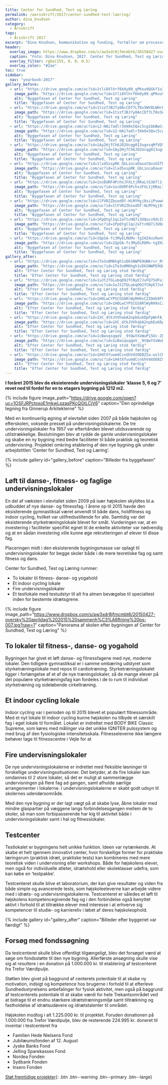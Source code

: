 ```yaml
---
title: Center for Sundhed, Test og Læring
permalink: /aarsskrift/2017/center-sundhed-test-laering/
author: dina_knudsen
category:
  - Årsskrift
tags:
  - Årsskrift 2017
excerpt: "Dina Knudsen, kommunikation og funding, fortæller om processen med at få etableret Center for Sundhed, Test og Læring - og hvordan vi bruger funding mere strategisk til at sikre faciliteterne på skolen."
header:
  overlay_image: https://www.dropbox.com/s/aw3xdr8jfmcmbt6/20150427-oversky%20aprildag%202015%20sammenh%C3%A6ftning%20ps-007.jpg?raw=1
  caption: "Foto: Dina Knudsen, 2017. Center for Sundhed, Test og Læring er den sorte tilbygning til højre i billedet"
  overlay_filter: rgba(255, 0, 0, 0.5)
  overlay_color: "#2ae"
toc: true
sidebar:
  nav: "yearbook-2017"
gallery_before:
  - url: "https://drive.google.com/uc?id=1tli8Vlhrf6k0y89_qPKou9QGkf1uIYRO"
    image_path: "https://drive.google.com/uc?id=1tli8Vlhrf6k0y89_qPKou9QGkf1uIYRO"
    alt: "Byggefasen af Center for Sundhed, Test og Læring"
    title: "Byggefasen af Center for Sundhed, Test og Læring"
  - url: "https://drive.google.com/uc?id=1tszfJBJ7y0AcCDf7LT0xSWV8LWHrPNnr"
    image_path: "https://drive.google.com/uc?id=1tszfJBJ7y0AcCDf7LT0xSWV8LWHrPNnr"
    alt: "Byggefasen af Center for Sundhed, Test og Læring"
    title: "Byggefasen af Center for Sundhed, Test og Læring"
  - url: "https://drive.google.com/uc?id=12-HAi7adlr3Xm9x5Qxc5cg1bbBwC4FbJ"
    image_path: "https://drive.google.com/uc?id=12-HAi7adlr3Xm9x5Qxc5cg1bbBwC4FbJ"
    alt: "Byggefasen af Center for Sundhed, Test og Læring"
    title: "Byggefasen af Center for Sundhed, Test og Læring"
  - url: "https://drive.google.com/uc?id=1Ay2HjfCh6JO2Ucqg013ugxsqMfVD5R-t"
    image_path: "https://drive.google.com/uc?id=1Ay2HjfCh6JO2Ucqg013ugxsqMfVD5R-t"
    alt: "Byggefasen af Center for Sundhed, Test og Læring"
    title: "Byggefasen af Center for Sundhed, Test og Læring"
  - url: "https://drive.google.com/uc?id=1lxd5xspRK_GbLincaOauatQvxG5Thegg"
    image_path: "https://drive.google.com/uc?id=1lxd5xspRK_GbLincaOauatQvxG5Thegg"
    alt: "Byggefasen af Center for Sundhed, Test og Læring"
    title: "Byggefasen af Center for Sundhed, Test og Læring"
  - url: "https://drive.google.com/uc?id=1ocDURF4PchxJFXLtjRRaLtG3Afl1jYXs"
    image_path: "https://drive.google.com/uc?id=1ocDURF4PchxJFXLtjRRaLtG3Afl1jYXs"
    alt: "Byggefasen af Center for Sundhed, Test og Læring"
    title: "Byggefasen af Center for Sundhed, Test og Læring"
  - url: "https://drive.google.com/uc?id=1lFVR2ZbsodOf-HLMYHyj8siiPswwGbI7"
    image_path: "https://drive.google.com/uc?id=1lFVR2ZbsodOf-HLMYHyj8siiPswwGbI7"
    alt: "Byggefasen af Center for Sundhed, Test og Læring"
    title: "Byggefasen af Center for Sundhed, Test og Læring"
  - url: "https://drive.google.com/uc?id=1PpQtgl1qc2aTtcHQ7i3UQucv9dcIGpeE"
    image_path: "https://drive.google.com/uc?id=1PpQtgl1qc2aTtcHQ7i3UQucv9dcIGpeE"
    alt: "Byggefasen af Center for Sundhed, Test og Læring"
    title: "Byggefasen af Center for Sundhed, Test og Læring"
  - url: "https://drive.google.com/uc?id=1QpSA-fc3MyELRbMv-tgIHZ4usRwnUQls"
    image_path: "https://drive.google.com/uc?id=1QpSA-fc3MyELRbMv-tgIHZ4usRwnUQls"
    alt: "Byggefasen af Center for Sundhed, Test og Læring"
    title: "Byggefasen af Center for Sundhed, Test og Læring"
gallery_after:
  - url: "https://drive.google.com/uc?id=1Te3u0M6hgh1vDkSNWPE9UWKrvr_RS-na"
    image_path: "https://drive.google.com/uc?id=1Te3u0M6hgh1vDkSNWPE9UWKrvr_RS-na"
    alt: "Efter Center for Sundhed, Test og Læring stod færdig"
    title: "Efter Center for Sundhed, Test og Læring stod færdig"
  - url: "https://drive.google.com/uc?id=1uJt2TGLubqO92fCNyE7JvFQ75dFu38K_"
    image_path: "https://drive.google.com/uc?id=1uJt2TGLubqO92fCNyE7JvFQ75dFu38K_"
    alt: "Efter Center for Sundhed, Test og Læring stod færdig"
    title: "Efter Center for Sundhed, Test og Læring stod færdig"
  - url: "https://drive.google.com/uc?id=1HOLwCYPSCGS8RlWyRH9sCZIDmk9Fkq2k"
    image_path: "https://drive.google.com/uc?id=1HOLwCYPSCGS8RlWyRH9sCZIDmk9Fkq2k"
    alt: "Efter Center for Sundhed, Test og Læring stod færdig"
    title: "Efter Center for Sundhed, Test og Læring stod færdig"
  - url: "https://drive.google.com/uc?id=1XC_dtkJVVhabA2npbEukDpFpWnfA_PfS"
    image_path: "https://drive.google.com/uc?id=1XC_dtkJVVhabA2npbEukDpFpWnfA_PfS"
    alt: "Efter Center for Sundhed, Test og Læring stod færdig"
    title: "Efter Center for Sundhed, Test og Læring stod færdig"
  - url: "https://drive.google.com/uc?id=1cBasqsqqoV__9tQwYXxWuP15Oc-ZLSMC"
    image_path: "https://drive.google.com/uc?id=1cBasqsqqoV__9tQwYXxWuP15Oc-ZLSMC"
    alt: "Efter Center for Sundhed, Test og Læring stod færdig"
    title: "Efter Center for Sundhed, Test og Læring stod færdig"
  - url: "https://drive.google.com/uc?id=1H4tXfuumdCcnGhV4XOEBZSa-wslCRHkc"
    image_path: "https://drive.google.com/uc?id=1H4tXfuumdCcnGhV4XOEBZSa-wslCRHkc"
    alt: "Efter Center for Sundhed, Test og Læring stod færdig"
    title: "Efter Center for Sundhed, Test og Læring stod færdig"
---
```


**I foråret 2015 blev de eksisterende undervisningslokaler ‘klasse 5, 6 og 7’ revet ned til fordel for en to etagers bygning på 1212 m2.**

{% include figure image_path="https://drive.google.com/open?uc=1OSFJRPctosoE1mkwLpzasPKcQGtLCjV6" caption="Den oprindelige tegning fra Ginnerup Arkitekterne" %}

Med en kontinuerlig øgning af elevtallet siden 2007 på både højskolen og efterskolen, voksede presset på undervisningslokalerne. De tre undervisningslokaler fra 1957 var efterhånden blevet utidssvarende og utilstrækkelige. Beslutningen blev at rydde de gamle undervisningslokaler og skabe en ny bygning med bedre faciliteter til både praktisk og teoretisk undervisning. Projektet omkring etablering af den nye bygning gik under arbejdstitlen ‘Center for Sundhed, Test og Læring’. 

{% include gallery id="gallery_before" caption="Billeder fra byggefasen" %}

## Løft til danse-, fitness- og faglige undervisningslokaler

En del af væksten i elevtallet siden 2009 på især højskolen skyldtes bl.a. udbuddet af nye danse- og fitnessfag. I årene op til 2015 havde den eksisterende gymnastiksal været anvendt til både dans, holdfitness og indoor cycling, hvilket var utilfredsstillende for alle. Samtidig var det eksisterende styrketræningslokale blevet for småt. Vurderingen var, at en investering i faciliteter specifikt egnet til de enkelte aktiviteter var nødvendig og at en sådan investering ville kunne øge rekrutteringen af elever til disse fag.

Placeringen midt i den eksisterende bygningsmasse var oplagt til undervisningslokaler for begge skoler både i de mere teoretiske fag og samt fitness og dans. 

Center for Sundhed, Test og Læring rummer: 

- To lokaler til fitness- danse- og yogahold
- Et indoor cycling lokale
- Fire undervisningslokaler 
- Et testlokale med testudstyr til alt fra almen bevægelse til specialtest inden for bestemte idrætsgrene. 

{% include figure image_path="https://www.dropbox.com/s/aw3xdr8jfmcmbt6/20150427-oversky%20aprildag%202015%20sammenh%C3%A6ftning%20ps-007.jpg?raw=1" caption="Panorama af skolen efter bygningen af Center for Sundhed, Test og Læring" %}

## To lokaler til fitness-, danse- og yogahold

Bygningen har givet et løft danse- og fitnessfagene med nye, moderne lokaler. Den tidligere gymnastiksal er i samme ombæring udstyret som styrketræningslokale med repos til cardiotræning. Styrketræningslokalet ligger i forlængelse af et af de nye træningslokaler, så de mange elever på det populære styrketræningsfag kan fordeles i de to rum til individuel styrketræning og sideløbende cirkeltræning. 

## Et indoor cycling lokale

Indoor cycling var i perioden op til 2015 blevet et populært fitnessområde. Med et nyt lokale til indoor cycling kunne højskolen nu tilbyde et særskilt fag i eget lokale til formålet. Lokalet er indrettet med BODY BIKE Classic Supreme, som køres med målinger via det unikke IQNITER pulssystem og med brug af den fysiologiske intensitetsskala. Fitnesseleverne ikke længere behøver tage til fitnesscentre i Vejle for at 

## Fire undervisningslokaler

De nye undervisningslokalerne er indrettet med fleksible løsninger til forskellige undervisningssituationer. Det betyder, at de fire lokaler kan omdannes til 2 store lokaler, så det er muligt at sammenlægge undervisningen på flere fag ad gangen, samt afholde særlige arrangementer i lokalerne. I undervisningslokalerne er skabt godt udsyn til skolernes udendørsområde. 

Med den nye bygning er der lagt vægt på at skabe lyse, åbne lokaler med mindre glaspartier på væggene langs forbindelsesgangen mellem de to skoler, så man som forbipasserende har kig til aktivitet både i undervisningslokaler samt i hal og fitnesslokaler.

## Testcenter

Testlokalet er bygningens helt unikke funktion. Ideen var nytænkende. At skabe et helt igennem innovativt center, hvor forskellige former for praktiske læringsrum (praktisk idræt, praktiske tests) kan kombineres med mere teoretisk viden i undervisning eller workshops. Både for højskolens elever, men også for individuelle atleter, idrætshold eller skoleklasser udefra, som kan købe en ‘testpakke’. 

Testcenteret skulle blive et laboratorium, der kan give resultater og viden fra både simple og avancerede tests, som højskoleeleverne kan arbejde videre med i idræts- og undervisningslokalerne. Testcenteret er således et løft til højskolens kompetencegivende fag og i den forbindelse også benyttet aktivt i forhold til at tiltrække elever med interesse i at erhverve sig kompetencer til studie- og karriereliv i løbet af deres højskoleophold. 

{% include gallery id="gallery_after" caption="Billeder efter byggeriet var færdigt" %}

## Forsøg med fondssøgning

Da testcenteret skulle blive offentligt tilgængeligt, blev det forsøget værd at søge om fondsstøtte til den nye bygning. Allerførste ansøgning skulle vise sig at resultere i en donation på 1.000.000 kr. til etablering af testcenteret fra Trefor Værdipulje.

Støtten blev givet på baggrund af centerets potentiale til at skabe ny motivation, indsigt og kompetence hos brugerne i forhold til at efterleve Sundhedsstyrelsens anbefalinger for fysisk aktivitet, men også på baggrund af testcenterets potentiale til at skabe værdi for hele Trekantsområdet ved at bidrage til et endnu stærkere idrætstræningsmiljø samt tiltrækning og fastholdelse af idrætsudøvere og idrætstalenter til området. 

Højskolen modtog i alt 1.225.000 kr. til projektet. Foruden donationen på 1.000.000 fra Trefor Værdipulje, blev de resterende 224.995 kr. doneret til inventar i testcenteret fra

- Familien Hede Nielsens Fond
- Jubilæumsfonden af 12. August
- Jyske Banks Fond
- Jelling Sparekasses Fond
- Nordea Fonden
- Sydbank Fonden
- Insero Fonden

[<i class='fas fa-money-bill-alt'></i> Støt fremtidige projekter](http://fond.vih.dk){: .btn .btn--warning .btn--primary .btn--large}
